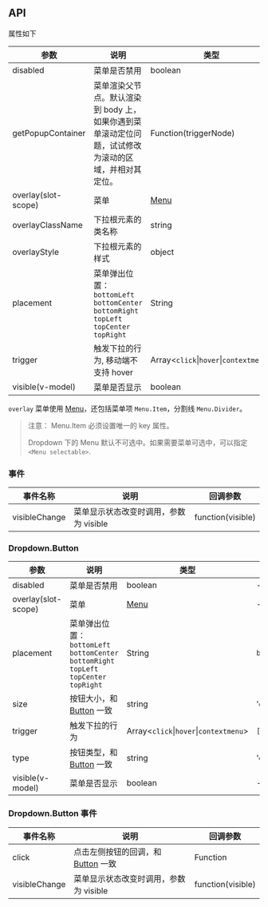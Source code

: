 ## API

属性如下

| 参数 | 说明 | 类型 | 默认值 |
| --- | --- | --- | --- |
| disabled | 菜单是否禁用 | boolean | - |
| getPopupContainer | 菜单渲染父节点。默认渲染到 body 上，如果你遇到菜单滚动定位问题，试试修改为滚动的区域，并相对其定位。 | Function(triggerNode) | `() => document.body` |
| overlay(slot-scope) | 菜单 | [Menu](/components/menu-cn) | - |
| overlayClassName | 下拉根元素的类名称 | string | - |
| overlayStyle | 下拉根元素的样式 | object | - |
| placement | 菜单弹出位置：`bottomLeft` `bottomCenter` `bottomRight` `topLeft` `topCenter` `topRight` | String | `bottomLeft` |
| trigger | 触发下拉的行为, 移动端不支持 hover | Array&lt;`click`\|`hover`\|`contextmenu`> | `['hover']` |
| visible(v-model) | 菜单是否显示 | boolean | - |

`overlay` 菜单使用 [Menu](/components/menu-cn/)，还包括菜单项 `Menu.Item`，分割线 `Menu.Divider`。

> 注意： Menu.Item 必须设置唯一的 key 属性。
>
> Dropdown 下的 Menu 默认不可选中。如果需要菜单可选中，可以指定 `<Menu selectable>`.

### 事件

| 事件名称      | 说明                                   | 回调参数          |
| ------------- | -------------------------------------- | ----------------- |
| visibleChange | 菜单显示状态改变时调用，参数为 visible | function(visible) |

### Dropdown.Button

| 参数 | 说明 | 类型 | 默认值 |
| --- | --- | --- | --- |
| disabled | 菜单是否禁用 | boolean | - |
| overlay(slot-scope) | 菜单 | [Menu](/components/menu-cn/) | - |
| placement | 菜单弹出位置：`bottomLeft` `bottomCenter` `bottomRight` `topLeft` `topCenter` `topRight` | String | `bottomLeft` |
| size | 按钮大小，和 [Button](/components/button-cn/) 一致 | string | 'default' |
| trigger | 触发下拉的行为 | Array&lt;`click`\|`hover`\|`contextmenu`> | `['hover']` |
| type | 按钮类型，和 [Button](/components/button-cn/) 一致 | string | 'default' |
| visible(v-model) | 菜单是否显示 | boolean | - |

### Dropdown.Button 事件

| 事件名称      | 说明                                                         | 回调参数          |
| ------------- | ------------------------------------------------------------ | ----------------- |
| click         | 点击左侧按钮的回调，和 [Button](/components/button-cn/) 一致 | Function          |
| visibleChange | 菜单显示状态改变时调用，参数为 visible                       | function(visible) |

